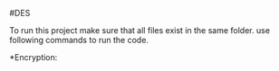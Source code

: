#DES

To run this project make sure that all files exist in the same folder.
use following commands to run the code.

*Encryption:
  

